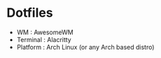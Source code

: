 # Dotfiles


* WM : AwesomeWM
* Terminal : Alacritty
* Platform : Arch Linux (or any Arch based distro)
